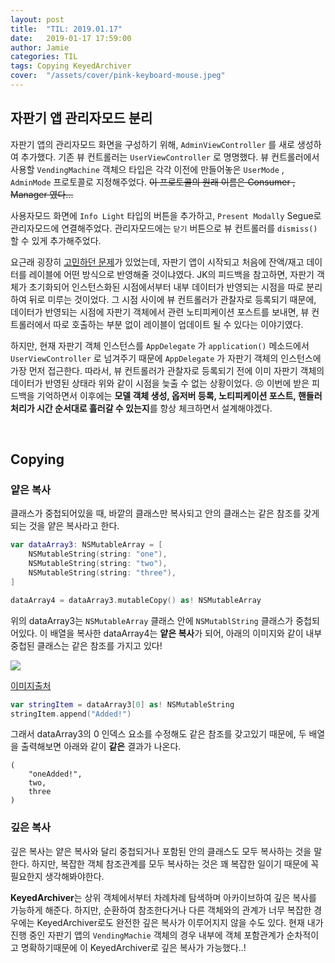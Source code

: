 ```yaml
---
layout: post
title:  "TIL: 2019.01.17"
date:   2019-01-17 17:59:00
author: Jamie
categories: TIL
tags: Copying KeyedArchiver
cover:  "/assets/cover/pink-keyboard-mouse.jpeg"
---
```


## 자판기 앱 관리자모드 분리

자판기 앱의 관리자모드 화면을 구성하기 위해, `AdminViewController` 를 새로 생성하여 추가했다. 기존 뷰 컨트롤러는 `UserViewController` 로 명명했다. 뷰 컨트롤러에서 사용할 `VendingMachine` 객체으 타입은 각각 이전에 만들어놓은 `UserMode` , `AdminMode` 프로토콜로 지정해주었다. ~~이 프로토콜의 원래 이름은 Consumer , Manager 였다...~~

사용자모드 화면에 `Info Light` 타입의 버튼을 추가하고, `Present Modally`  Segue로 관리자모드에 연결해주었다. 관리자모드에는 `닫기`  버튼으로 뷰 컨트롤러를 `dismiss()` 할 수 있게 추가해주었다.

요근래 굉장히 [고민하던 문제](https://github.com/code-squad/swift-vendingmachineapp/pull/126#discussion_r248151316)가 있었는데, 자판기 앱이 시작되고 처음에 잔액/재고 데이터를 레이블에 어떤 방식으로 반영해줄 것이냐였다. JK의 피드백을 참고하면, 자판기 객체가 초기화되어 인스턴스화된 시점에서부터 내부 데이터가 반영되는 시점을 따로 분리하여 뒤로 미루는 것이었다. 그 시점 사이에 뷰 컨트롤러가 관찰자로 등록되기 때문에, 데이터가 반영되는 시점에 자판기 객체에서 관련 노티피케이션 포스트를 보내면, 뷰 컨트롤러에서 따로 호출하는 부분 없이 레이블이 업데이트 될 수 있다는 이야기였다.

하지만, 현재 자판기 객체 인스턴스를 `AppDelegate` 가 `application()` 메소드에서  `UserViewController` 로 넘겨주기 때문에 `AppDelegate` 가 자판기 객체의 인스턴스에 가장 먼저 접근한다. 따라서, 뷰 컨트롤러가 관찰자로 등록되기 전에 이미 자판기 객체의 데이터가 반영된 상태라 위와 같이 시점을 늦출 수 없는 상황이었다. 😣 이번에 받은 피드백을 기억하면서 이후에는 **모델 객체 생성, 옵저버 등록, 노티피케이션 포스트, 핸들러 처리가 시간 순서대로 흘러갈 수 있는지**를 항상 체크하면서 설계해야겠다.

<br>

## Copying

### 얕은 복사

클래스가 중첩되어있을 때, 바깥의 클래스만 복사되고 안의 클래스는 같은 참조를 갖게되는 것을 얕은 복사라고 한다.

```swift
var dataArray3: NSMutableArray = [
    NSMutableString(string: "one"),
    NSMutableString(string: "two"),
    NSMutableString(string: "three"),
]

dataArray4 = dataArray3.mutableCopy() as! NSMutableArray
```

위의 dataArray3는 `NSMutableArray` 클래스 안에 `NSMutablString` 클래스가 중첩되어있다. 이 배열을 복사한 dataArray4는 **얕은 복사**가 되어, 아래의 이미지와 같이 내부 중첩된 클래스는 같은 참조를 가지고 있다! 

<img src="https://popsmile.github.io/res/images/TIL/shallow-copy.png">

[이미지출처](https://codesquad.kr/)

```swift
var stringItem = dataArray3[0] as! NSMutableString
stringItem.append("Added!")
```

그래서 dataArray3의 0 인덱스 요소를 수정해도 같은 참조를 갖고있기 때문에, 두 배열을 출력해보면 아래와 같이 **같은** 결과가 나온다.

```
(
    "oneAdded!",
    two,
    three
)
```

### 깊은 복사

깊은 복사는 얕은 복사와 달리 중첩되거나 포함된 안의 클래스도 모두 복사하는 것을 말한다. 하지만, 복잡한 객체 참조관계를 모두 복사하는 것은 꽤 복잡한 일이기 때문에 꼭 필요한지 생각해봐야한다. 

**KeyedArchiver**는 상위 객체에서부터 차례차례 탐색하며 아카이브하여 깊은 복사를 가능하게 해준다. 하지만, 순환하여 참조한다거나 다른 객체와의 관계가 너무 복잡한 경우에는 KeyedArchiver로도 완전한 깊은 복사가 이루어지지 않을 수도 있다. 현재 내가 진행 중인 자판기 앱의 `VendingMachie` 객체의 경우 내부에 객체 포함관계가 순차적이고 명확하기때문에 이 KeyedArchiver로 깊은 복사가 가능했다..!